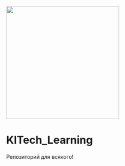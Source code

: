<img src="https://cs13.pikabu.ru/post_img/big/2023/05/12/1/168384800616820378.jpg" width = "300">

# KITech_Learning

Репозиторий для всякого!

